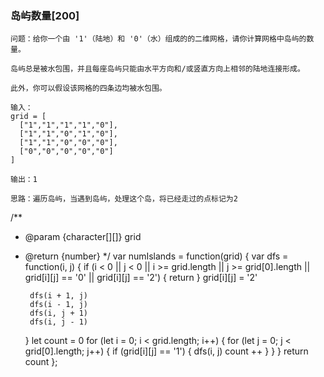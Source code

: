### 岛屿数量[200]
```
问题：给你一个由 '1'（陆地）和 '0'（水）组成的的二维网格，请你计算网格中岛屿的数量。

岛屿总是被水包围，并且每座岛屿只能由水平方向和/或竖直方向上相邻的陆地连接形成。

此外，你可以假设该网格的四条边均被水包围。

输入：
grid = [
  ["1","1","1","1","0"],
  ["1","1","0","1","0"],
  ["1","1","0","0","0"],
  ["0","0","0","0","0"]
]

输出：1

思路：遍历岛屿，当遇到岛屿，处理这个岛，将已经走过的点标记为2
```
/**
 * @param {character[][]} grid
 * @return {number}
 */
var numIslands = function(grid) {
    var dfs = function(i, j) {
        if (i < 0 || j < 0 || i >= grid.length || j >= grid[0].length || grid[i][j] == '0' || grid[i][j] == '2') {
            return
        }
        grid[i][j] = '2'

        dfs(i + 1, j)
        dfs(i - 1, j)
        dfs(i, j + 1)
        dfs(i, j - 1)
    }
    let count = 0
    for (let i = 0; i < grid.length; i++) {
        for (let j = 0; j < grid[0].length; j++) {
            if (grid[i][j] == '1') {
                dfs(i, j)
                count ++
            }
        }
    }
    return count
};
```
